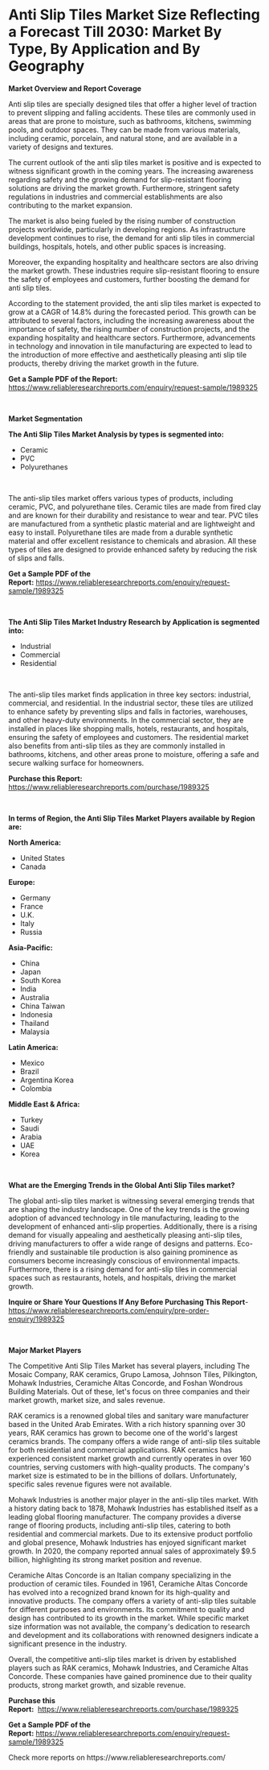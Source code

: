 <p><h1>Anti Slip Tiles Market Size Reflecting a Forecast Till 2030: Market By Type, By Application and By Geography</h1></p><p><strong>Market Overview and Report Coverage</strong></p>
<p><p>Anti slip tiles are specially designed tiles that offer a higher level of traction to prevent slipping and falling accidents. These tiles are commonly used in areas that are prone to moisture, such as bathrooms, kitchens, swimming pools, and outdoor spaces. They can be made from various materials, including ceramic, porcelain, and natural stone, and are available in a variety of designs and textures.</p><p>The current outlook of the anti slip tiles market is positive and is expected to witness significant growth in the coming years. The increasing awareness regarding safety and the growing demand for slip-resistant flooring solutions are driving the market growth. Furthermore, stringent safety regulations in industries and commercial establishments are also contributing to the market expansion.</p><p>The market is also being fueled by the rising number of construction projects worldwide, particularly in developing regions. As infrastructure development continues to rise, the demand for anti slip tiles in commercial buildings, hospitals, hotels, and other public spaces is increasing.</p><p>Moreover, the expanding hospitality and healthcare sectors are also driving the market growth. These industries require slip-resistant flooring to ensure the safety of employees and customers, further boosting the demand for anti slip tiles.</p><p>According to the statement provided, the anti slip tiles market is expected to grow at a CAGR of 14.8% during the forecasted period. This growth can be attributed to several factors, including the increasing awareness about the importance of safety, the rising number of construction projects, and the expanding hospitality and healthcare sectors. Furthermore, advancements in technology and innovation in tile manufacturing are expected to lead to the introduction of more effective and aesthetically pleasing anti slip tile products, thereby driving the market growth in the future.</p></p>
<p><strong>Get a Sample PDF of the Report:</strong> <a href="https://www.reliableresearchreports.com/enquiry/request-sample/1989325">https://www.reliableresearchreports.com/enquiry/request-sample/1989325</a></p>
<p>&nbsp;</p>
<p><strong>Market Segmentation</strong></p>
<p><strong>The Anti Slip Tiles Market Analysis by types is segmented into:</strong></p>
<p><ul><li>Ceramic</li><li>PVC</li><li>Polyurethanes</li></ul></p>
<p>&nbsp;</p>
<p><p>The anti-slip tiles market offers various types of products, including ceramic, PVC, and polyurethane tiles. Ceramic tiles are made from fired clay and are known for their durability and resistance to wear and tear. PVC tiles are manufactured from a synthetic plastic material and are lightweight and easy to install. Polyurethane tiles are made from a durable synthetic material and offer excellent resistance to chemicals and abrasion. All these types of tiles are designed to provide enhanced safety by reducing the risk of slips and falls.</p></p>
<p><strong>Get a Sample PDF of the Report:</strong>&nbsp;<a href="https://www.reliableresearchreports.com/enquiry/request-sample/1989325">https://www.reliableresearchreports.com/enquiry/request-sample/1989325</a></p>
<p>&nbsp;</p>
<p><strong>The Anti Slip Tiles Market Industry Research by Application is segmented into:</strong></p>
<p><ul><li>Industrial</li><li>Commercial</li><li>Residential</li></ul></p>
<p>&nbsp;</p>
<p><p>The anti-slip tiles market finds application in three key sectors: industrial, commercial, and residential. In the industrial sector, these tiles are utilized to enhance safety by preventing slips and falls in factories, warehouses, and other heavy-duty environments. In the commercial sector, they are installed in places like shopping malls, hotels, restaurants, and hospitals, ensuring the safety of employees and customers. The residential market also benefits from anti-slip tiles as they are commonly installed in bathrooms, kitchens, and other areas prone to moisture, offering a safe and secure walking surface for homeowners.</p></p>
<p><strong>Purchase this Report:</strong>&nbsp; <a href="https://www.reliableresearchreports.com/purchase/1989325">https://www.reliableresearchreports.com/purchase/1989325</a></p>
<p>&nbsp;</p>
<p><strong>In terms of Region, the Anti Slip Tiles Market Players available by Region are:</strong></p>
<p>
    <p> <strong> North America: </strong>
        <ul>
            <li>United States</li>
            <li>Canada</li>
        </ul>
        </p> 
    <p> <strong> Europe: </strong>
        <ul>
            <li>Germany</li>
            <li>France</li>
            <li>U.K.</li>
            <li>Italy</li>
            <li>Russia</li>
        </ul>
        </p> 
    <p> <strong> Asia-Pacific: </strong>
        <ul>
            <li>China</li>
            <li>Japan</li>
            <li>South Korea</li>
            <li>India</li>
            <li>Australia</li>
            <li>China Taiwan</li>
            <li>Indonesia</li>
            <li>Thailand</li>
            <li>Malaysia</li>
        </ul>
        </p> 
    <p> <strong> Latin America: </strong>
        <ul>
            <li>Mexico</li>
            <li>Brazil</li>
            <li>Argentina Korea</li>
            <li>Colombia</li>
        </ul>
        </p> 
    <p> <strong> Middle East & Africa: </strong>
        <ul>
            <li>Turkey</li>
            <li>Saudi</li>
            <li>Arabia</li>
            <li>UAE</li>
            <li>Korea</li>
        </ul>
    </p>
    </p>
<p>&nbsp;</p>
<p><strong>What are the Emerging Trends in the Global Anti Slip Tiles market?</strong></p>
<p><p>The global anti-slip tiles market is witnessing several emerging trends that are shaping the industry landscape. One of the key trends is the growing adoption of advanced technology in tile manufacturing, leading to the development of enhanced anti-slip properties. Additionally, there is a rising demand for visually appealing and aesthetically pleasing anti-slip tiles, driving manufacturers to offer a wide range of designs and patterns. Eco-friendly and sustainable tile production is also gaining prominence as consumers become increasingly conscious of environmental impacts. Furthermore, there is a rising demand for anti-slip tiles in commercial spaces such as restaurants, hotels, and hospitals, driving the market growth.</p></p>
<p><strong>Inquire or Share Your Questions If Any Before Purchasing This Report</strong>- <a href="https://www.reliableresearchreports.com/enquiry/pre-order-enquiry/1989325">https://www.reliableresearchreports.com/enquiry/pre-order-enquiry/1989325</a></p>
<p>&nbsp;</p>
<p><strong>Major Market Players</strong></p>
<p><p>The Competitive Anti Slip Tiles Market has several players, including The Mosaic Company, RAK ceramics, Grupo Lamosa, Johnson Tiles, Pilkington, Mohawk Industries, Ceramiche Altas Concorde, and Foshan Wondrous Building Materials. Out of these, let's focus on three companies and their market growth, market size, and sales revenue.</p><p>RAK ceramics is a renowned global tiles and sanitary ware manufacturer based in the United Arab Emirates. With a rich history spanning over 30 years, RAK ceramics has grown to become one of the world's largest ceramics brands. The company offers a wide range of anti-slip tiles suitable for both residential and commercial applications. RAK ceramics has experienced consistent market growth and currently operates in over 160 countries, serving customers with high-quality products. The company's market size is estimated to be in the billions of dollars. Unfortunately, specific sales revenue figures were not available.</p><p>Mohawk Industries is another major player in the anti-slip tiles market. With a history dating back to 1878, Mohawk Industries has established itself as a leading global flooring manufacturer. The company provides a diverse range of flooring products, including anti-slip tiles, catering to both residential and commercial markets. Due to its extensive product portfolio and global presence, Mohawk Industries has enjoyed significant market growth. In 2020, the company reported annual sales of approximately $9.5 billion, highlighting its strong market position and revenue.</p><p>Ceramiche Altas Concorde is an Italian company specializing in the production of ceramic tiles. Founded in 1961, Ceramiche Altas Concorde has evolved into a recognized brand known for its high-quality and innovative products. The company offers a variety of anti-slip tiles suitable for different purposes and environments. Its commitment to quality and design has contributed to its growth in the market. While specific market size information was not available, the company's dedication to research and development and its collaborations with renowned designers indicate a significant presence in the industry.</p><p>Overall, the competitive anti-slip tiles market is driven by established players such as RAK ceramics, Mohawk Industries, and Ceramiche Altas Concorde. These companies have gained prominence due to their quality products, strong market growth, and sizable revenue.</p></p>
<p><strong>Purchase this Report:</strong>&nbsp;&nbsp;<a href="https://www.reliableresearchreports.com/purchase/1989325">https://www.reliableresearchreports.com/purchase/1989325</a></p>
<p></p>
<p><strong>Get a Sample PDF of the Report:</strong>&nbsp;<a href="https://www.reliableresearchreports.com/enquiry/request-sample/1989325">https://www.reliableresearchreports.com/enquiry/request-sample/1989325</a></p>
<p>Check more reports on https://www.reliableresearchreports.com/</p>